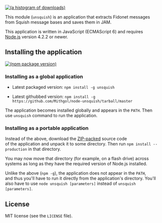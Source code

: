 [![(a histogram of downloads)](https://nodei.co/npm-dl/unsquish.png?height=3)](https://npmjs.org/package/unsquish)

This module (`unsquish`) is an application that extracts Fidonet messages from Squish message bases and saves them in JAM.

This application is written in JavaScript (ECMAScript 6) and requires [Node.js](http://nodejs.org/) version 4.2.2 or newer.

## Installing the application

[![(npm package version)](https://nodei.co/npm/unsquish.png?downloads=true&downloadRank=true)](https://npmjs.org/package/unsquish)

### Installing as a global application

* Latest packaged version: `npm install -g unsquish`

* Latest githubbed version: `npm install -g https://github.com/Mithgol/node-unsquish/tarball/master`

The application becomes installed globally and appears in the `PATH`. Then use `unsquish` command to run the application.

### Installing as a portable application

Instead of the above, download the [ZIP-packed](https://github.com/Mithgol/node-unsquish/archive/master.zip) source code of the application and unpack it to some directory. Then run `npm install --production` in that directory.

You may now move that directory (for example, on a flash drive) across systems as long as they have the required version of Node.js installed.

Unlike the above (`npm -g`), the application does not appear in the `PATH`, and thus you'll have to run it directly from the application's directory. You'll also have to use `node unsquish [parameters]` instead of `unsquish [parameters]`.

## License

MIT license (see the `LICENSE` file).